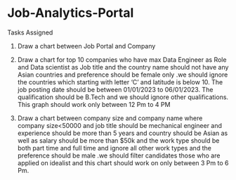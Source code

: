 # Job-Analytics-Portal

Tasks Assigned

1. Draw a chart between Job Portal and Company

2. Draw a chart for top 10 companies who have max Data Engineer as Role and Data scientist as Job title and the country name should not have any Asian countries and preference should be female only .we should ignore the countries which starting with letter ‘C’ and latitude is below 10. The job posting date should be between 01/01/2023 to 06/01/2023. The qualification should be B.Tech and we should ignore other qualifications. This graph should work only between 12 Pm to 4 PM

3. Draw a chart between company size and company name where company size<50000 and job title should be mechanical engineer and experience should be more than 5 years and country should be Asian as well as salary should be more than $50k and the work type should be both part time and full time and ignore all other work types and the preference should be male .we should filter candidates those who are applied on idealist and this chart should work on only between 3 Pm to 6 Pm.
